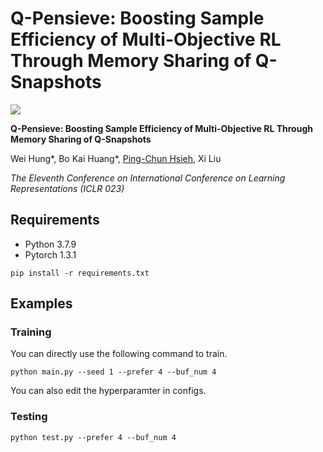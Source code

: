 # Q-Pensieve: Boosting Sample Efficiency of Multi-Objective RL Through Memory Sharing of Q-Snapshots

![](https://i.imgur.com/7Zuv6Jw.png)

**Q-Pensieve: Boosting Sample Efficiency of Multi-Objective RL Through Memory Sharing of Q-Snapshots**

Wei Hung\*, Bo Kai Huang\*, [Ping-Chun Hsieh](https://pinghsieh.github.io/), Xi Liu

*The Eleventh Conference on International Conference on Learning Representations (ICLR 023)*

## Requirements
- Python 3.7.9
- Pytorch 1.3.1
```
pip install -r requirements.txt
```
## Examples
### Training
You can directly use the following command to train.
```shell
python main.py --seed 1 --prefer 4 --buf_num 4
```
You can also edit the hyperparamter in configs.
### Testing
```
python test.py --prefer 4 --buf_num 4
```
